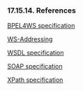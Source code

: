 <div id="bpelrefs" class="section">

<div class="titlepage">

<div>

<div>

### 17.15.14. References

</div>

</div>

</div>

<a href="http://www-106.ibm.com/developerworks/library/ws-bpel/"
class="ulink" target="_top">BPEL4WS specification</a>

<a
href="http://msdn.microsoft.com/webservices/default.aspx?pull=/library/en-us/dnglobspec/html/ws-addressing.asp"
class="ulink" target="_top">WS-Addressing</a>

<a href="http://www.w3.org/TR/wsdl" class="ulink" target="_top">WSDL
specification</a>

<a href="http://www.w3.org/TR/soap/" class="ulink" target="_top">SOAP
specification</a>

<a href="http://www.w3.org/TR/xpath/" class="ulink" target="_top">XPath
specification</a>

</div>
